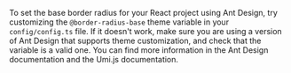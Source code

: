 To set the base border radius for your React project using Ant Design, try customizing the `@border-radius-base` theme variable in your `config/config.ts` file. If it doesn't work, make sure you are using a version of Ant Design that supports theme customization, and check that the variable is a valid one. You can find more information in the Ant Design documentation and the Umi.js documentation.
